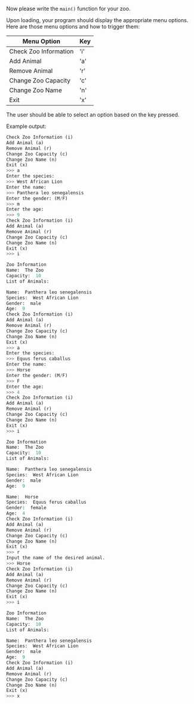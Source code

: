 ﻿<!--title={Main}-->
<!--badges={Python:90}-->

<!--concepts={using_objects.mdx, python_objects.mdx}-->

Now please write the `main()` function for your zoo.

Upon loading, your program should display the appropriate menu options. Here are those menu options and how to trigger them:

| Menu Option           | Key  |
| --------------------- | ---- |
| Check Zoo Information | 'i'  |
| Add Animal            | 'a'  |
| Remove Animal         | 'r'  |
| Change Zoo Capacity   | 'c'  |
| Change Zoo Name       | 'n'  |
| Exit                  | 'x'  |

The user should be able to select an option based on the key pressed.

Example output:

```python
Check Zoo Information (i)
Add Animal (a)
Remove Animal (r)
Change Zoo Capacity (c)
Change Zoo Name (n)
Exit (x)
>>> a
Enter the species: 
>>> West African Lion
Enter the name: 
>>> Panthera leo senegalensis
Enter the gender: (M/F) 
>>> m
Enter the age:
>>> 9
Check Zoo Information (i)
Add Animal (a)
Remove Animal (r)
Change Zoo Capacity (c)
Change Zoo Name (n)
Exit (x)
>>> i

Zoo Information
Name:  The Zoo
Capacity:  10
List of Animals: 

Name:  Panthera leo senegalensis
Species:  West African Lion
Gender:  male
Age:  9
Check Zoo Information (i)
Add Animal (a)
Remove Animal (r)
Change Zoo Capacity (c)
Change Zoo Name (n)
Exit (x)
>>> a
Enter the species: 
>>> Equus ferus caballus
Enter the name: 
>>> Horse
Enter the gender: (M/F) 
>>> F
Enter the age:
>>> 4
Check Zoo Information (i)
Add Animal (a)
Remove Animal (r)
Change Zoo Capacity (c)
Change Zoo Name (n)
Exit (x)
>>> i

Zoo Information
Name:  The Zoo
Capacity:  10
List of Animals: 

Name:  Panthera leo senegalensis
Species:  West African Lion
Gender:  male
Age:  9

Name:  Horse
Species:  Equus ferus caballus
Gender:  female
Age:  4
Check Zoo Information (i)
Add Animal (a)
Remove Animal (r)
Change Zoo Capacity (c)
Change Zoo Name (n)
Exit (x)
>>> r
Input the name of the desired animal.
>>> Horse
Check Zoo Information (i)
Add Animal (a)
Remove Animal (r)
Change Zoo Capacity (c)
Change Zoo Name (n)
Exit (x)
>>> i

Zoo Information
Name:  The Zoo
Capacity:  10
List of Animals: 

Name:  Panthera leo senegalensis
Species:  West African Lion
Gender:  male
Age:  9
Check Zoo Information (i)
Add Animal (a)
Remove Animal (r)
Change Zoo Capacity (c)
Change Zoo Name (n)
Exit (x)
>>> x
```

